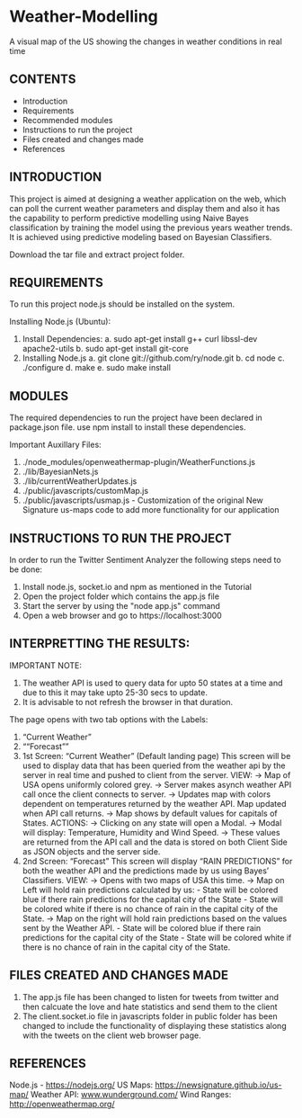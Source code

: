 # Weather-Modelling
A visual map of the US showing the changes in weather conditions in real time

CONTENTS
---------------------
   
 * Introduction
 * Requirements
 * Recommended modules
 * Instructions to run the project
 * Files created and changes made
 * References

INTRODUCTION
------------

This project is aimed at designing a weather application on the web, which can poll the current weather parameters and display them and also it has the capability to perform predictive modelling using Naive Bayes classification by training the model using the previous years weather trends.
It is achieved using predictive modeling based on Bayesian Classifiers.

Download the tar file and extract project folder. 

REQUIREMENTS
-------------

To run this project node.js should be installed on the system.

Installing Node.js (Ubuntu):
1. Install Dependencies:
	a. sudo apt-get install g++ curl libssl-dev apache2-utils
	b. sudo apt-get install git-core
2. Installing Node.js
	a. git clone git://github.com/ry/node.git
	b. cd node
	c. ./configure
	d. make
	e. sudo make install

MODULES
-------------------

The required dependencies to run the project have been declared in package.json file. use npm install to install these dependencies.

Important Auxillary Files:
1. ./node_modules/openweathermap-plugin/WeatherFunctions.js
2. ./lib/BayesianNets.js
3. ./lib/currentWeatherUpdates.js
4. ./public/javascripts/customMap.js
5. ./public/javascripts/usmap.js - Customization of the original New Signature us-maps code to add more functionality for our application


INSTRUCTIONS TO RUN THE PROJECT
-------------------------------

In order to run the Twitter Sentiment Analyzer the following steps need to be done:

1. Install node.js, socket.io and npm as mentioned in the Tutorial
2. Open the project folder which contains the app.js file
3. Start the server by using the "node app.js" command
4. Open a web browser and go to https://localhost:3000

INTERPRETTING THE RESULTS:
-------------------------------
IMPORTANT NOTE:
1. The weather API is used to query data for upto 50 states at a time and due to this it may take upto 25-30 secs to update.
2. It is advisable to not refresh the browser in that duration.

The page opens with two tab options with the Labels:
1. “Current Weather”
2. ““Forecast””
1. 1st Screen: “Current Weather” (Default landing page)
      This screen will be used to display data that has been queried from the weather api by the server in real time and pushed to client from the server.
      VIEW:
	-> Map of USA opens uniformly colored grey.
	-> Server makes asynch weather API call once the client connects to server.
	-> Updates map with colors dependent on temperatures returned by the weather API. Map updated when API call returns.
	-> Map shows by default values for capitals of States.
      ACTIONS:
	-> Clicking on any state will open a Modal.
	-> Modal will display: Temperature, Humidity and Wind Speed.
	-> These values are returned from the API call and the data is stored on both Client Side as JSON objects and the server side.
2. 2nd Screen: “Forecast”
     This screen will display “RAIN PREDICTIONS” for both the weather API and the predictions made by us using Bayes’ Classifiers.
      VIEW:
	-> Opens with two maps of USA this time.
	-> Map on Left will hold rain predictions calculated by us:
		- State will be colored blue if there rain predictions for the capital city of the State
		- State will be colored white if there is no chance of rain in the capital city of the State.
	-> Map on the right will hold rain predictions based on the values sent by the Weather API.
		- State will be colored blue if there rain predictions for the capital city of the State
		- State will be colored white if there is no chance of rain in the capital city of the State. 

FILES CREATED AND CHANGES MADE
------------------------------

1. The app.js file has been changed to listen for tweets from twitter and then calcuate the love and hate statistics and send them to the client
2. The client.socket.io file in javascripts folder in public folder has been changed to include the functionality of displaying these statistics along with the tweets on the client web browser page.

REFERENCES
----------
Node.js - https://nodejs.org/
US Maps: https://newsignature.github.io/us-map/
Weather API: www.wunderground.com/
Wind Ranges: http://openweathermap.org/

